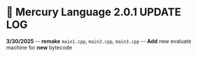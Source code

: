 
# **📜 Mercury Language 2.0.1 UPDATE LOG**

**3/30/2025**
  -- **remake** ```main1.cpp```, ```main2.cpp```, ```main3.cpp```
  -- **Add** new evaluate machine for **new** bytecode
